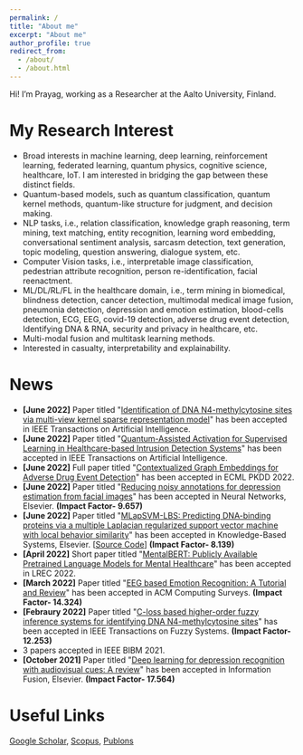 ```yaml
---
permalink: /
title: "About me"
excerpt: "About me"
author_profile: true
redirect_from: 
  - /about/
  - /about.html
---
```


Hi! I’m Prayag, working as a Researcher at the Aalto University, Finland.

My Research Interest
======
* Broad interests in machine learning, deep learning, reinforcement learning, federated learning, quantum physics, cognitive science, healthcare, IoT. I am interested in bridging the gap between these distinct fields.
* Quantum-based models, such as quantum classification, quantum kernel methods, quantum-like structure for judgment, and decision making. 
* NLP tasks, i.e., relation classification, knowledge graph reasoning, term mining, text matching, entity recognition, learning word embedding, conversational sentiment analysis, sarcasm detection, text generation, topic modeling, question answering, dialogue system, etc.
* Computer Vision tasks, i.e., interpretable image classification, pedestrian attribute recognition, person re-identification, facial reenactment.
* ML/DL/RL/FL in the healthcare domain, i.e., term mining in biomedical, blindness detection, cancer detection, multimodal medical image fusion, pneumonia detection, depression and emotion estimation, blood-cells detection, ECG, EEG, covid-19 detection, adverse drug event detection, Identifying DNA & RNA, security and privacy in healthcare, etc.
* Multi-modal fusion and multitask learning methods.
* Interested in casualty, interpretability and explainability.


News
======
* <b>[June 2022]</b> Paper titled "[Identification of DNA N4-methylcytosine sites via multi-view kernel sparse representation model](https://ieeexplore.ieee.org/document/9809784)" has been accepted in IEEE Transactions on Artificial Intelligence. 
* <b>[June 2022]</b> Paper titled "[Quantum-Assisted Activation for Supervised Learning in Healthcare-based Intrusion Detection Systems](https://ieeexplore.ieee.org/document/9813378)" has been accepted in IEEE Transactions on Artificial Intelligence. 
* <b>[June 2022]</b> Full paper titled "[Contextualized Graph Embeddings for Adverse  Drug Event Detection](https://github.com/prayagtiwari/prayagtiwari.github.io/tree/master/files/ECML22.pdf)" has been accepted in ECML PKDD 2022.
* <b>[June 2022]</b> Paper titled "[Reducing noisy annotations for depression estimation from facial images](https://www.sciencedirect.com/science/article/pii/S089360802200199X)" has been accepted in Neural Networks, Elsevier. <b>(Impact Factor- 9.657)</b>
* <b>[June 2022]</b> Paper titled "[MLapSVM-LBS: Predicting DNA-binding proteins via a multiple Laplacian regularized support vector machine with local behavior similarity](https://www.sciencedirect.com/science/article/pii/S0950705122005834)" has been accepted in Knowledge-Based Systems, Elsevier. [[Source Code](https://github.com/prayagtiwari/MLapSVM-LBS)] <b>(Impact Factor- 8.139)</b>
* <b>[April 2022]</b> Short paper titled "[MentalBERT: Publicly Available Pretrained Language Models for Mental Healthcare](https://arxiv.org/abs/2110.15621)" has been accepted in LREC 2022.
* <b>[March 2022]</b> Paper titled "[EEG based Emotion Recognition: A Tutorial and Review](https://dl.acm.org/doi/abs/10.1145/3524499)" has been accepted in ACM Computing Surveys. <b>(Impact Factor- 14.324)</b>
* <b>[Febraury 2022]</b> Paper titled "[C-loss based higher-order fuzzy inference systems for identifying DNA N4-methylcytosine sites](https://ieeexplore.ieee.org/abstract/document/9735344)" has been accepted in IEEE Transactions on Fuzzy Systems. <b>(Impact Factor- 12.253)</b>
* 3 papers accepted in IEEE BIBM 2021.
* <b>[October 2021]</b> Paper titled "[Deep learning for depression recognition with audiovisual cues: A review](https://www.sciencedirect.com/science/article/abs/pii/S1566253521002207)" has been accepted in Information Fusion, Elsevier. <b>(Impact Factor- 17.564)</b>


Useful Links
======

[Google Scholar](https://scholar.google.it/citations?hl=en&user=sDnmJ_YAAAAJ&view_op=list_works&sortby=pubdate), [Scopus](https://www.scopus.com/authid/detail.uri?authorId=57193601962), [Publons](https://publons.com/researcher/2062944/prayag-tiwari/)
